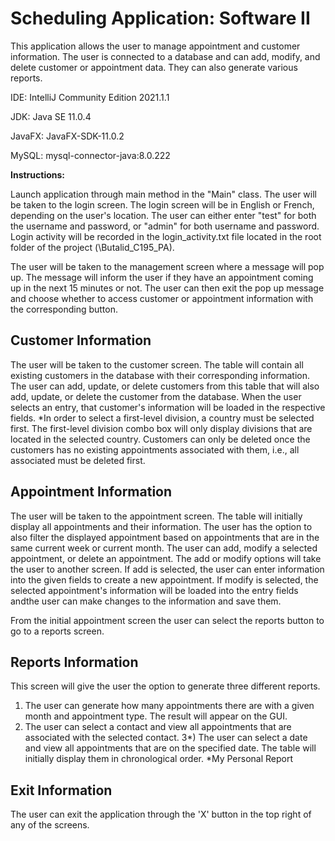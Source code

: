# **Scheduling Application: Software II**
This application allows the user to manage appointment and customer information. The user is connected to a database and can add, modify, and delete customer or appointment data. They can also generate various reports.

IDE: IntelliJ Community Edition 2021.1.1

JDK: Java SE 11.0.4

JavaFX: JavaFX-SDK-11.0.2

MySQL: mysql-connector-java:8.0.222


**Instructions:**

Launch application through main method in the "Main" class. The user will be taken to the login screen. The login screen will be in English or French, depending on the user's location.
The user can either enter "test" for both the username and password, or "admin" for both username and password. Login activity will be recorded in the login_activity.txt file located
in the root folder of the project (\Butalid_C195_PA). 

The user will be taken to the management screen where a message will pop up. The message will inform the user if they have an appointment coming up in the next 15 minutes or not. The user can
then exit the pop up message and choose whether to access customer or appointment information with the corresponding button.

Customer Information
---------------------
The user will be taken to the customer screen. The table will contain all existing customers in the database with their corresponding information. The user can add, update, or delete customers
from this table that will also add, update, or delete the customer from the database. When the user selects an entry, that customer's information will be loaded in the respective fields.
*In order to select a first-level division, a country must be selected first. The first-level division combo box will only display divisions that are located in the selected country.
Customers can only be deleted once the customers has no existing appointments associated with them, i.e., all associated must be deleted first.

Appointment Information
------------------------
The user will be taken to the appointment screen. The table will initially display all appointments and their information. The user has the option to also filter the displayed appointment based on
appointments that are in the same current week or current month. The user can add, modify a selected appointment, or delete an appointment. The add or modify options will take the user to another screen.
If add is selected, the user can enter information into the given fields to create a new appointment. If modify is selected, the selected appointment's information will be loaded into the entry fields andthe user
can make changes to the information and save them.

From the initial appointment screen the user can select the reports button to go to a reports screen.

Reports Information
--------------------
This screen will give the user the option to generate three different reports.
1) The user can generate how many appointments there are with a given month and appointment type. The result will appear on the GUI.
2) The user can select a contact and view all appointments that are associated with the selected contact.
3*) The user can select a date and view all appointments that are on the specified date. The table will initially display them in chronological order.
*My Personal Report

Exit Information
-----------------
The user can exit the application through the 'X' button in the top right of any of the screens.
